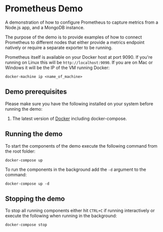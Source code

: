 # Prometheus Demo

A demonstration of how to configure Prometheus to capture metrics from a Node.js
app, and a MongoDB instance.

The purpose of the demo is to provide examples of how to connect Prometheus to
different nodes that either provide a metrics endpoint natively or require a
separate exporter to be running.

Prometheus itself is available on your Docker host at port 9090. If you're
running on Linux this will be `http://localhost:9090`. If you are on Mac or
Windows it will be the IP of the VM running Docker:

```
docker-machine ip <name_of_machine>
```

## Demo prerequisites

Please make sure you have the following installed on your system before running
the demo:

1. The latest version of [Docker](http://docs.docker.com/mac/started/)
including docker-compose.

## Running the demo

To start the components of the demo execute the following command from the root
folder:

```
docker-compose up
```

To run the components in the background add the `-d` argument to the command:

```
docker-compose up -d
```

## Stopping the demo

To stop all running components either hit `CTRL+C` if running interactively or
execute the following when running in the background:

```
docker-compose stop
```
